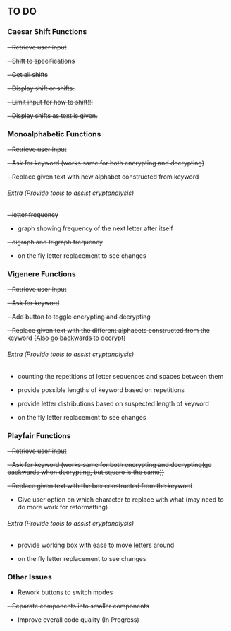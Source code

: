 ## TO DO

### Caesar Shift Functions
~~- Retrieve user input~~

~~- Shift to specifications~~

~~- Get all shifts~~

~~- Display shift or shifts.~~

~~- Limit input for how to shift!!!~~

~~- Display shifts as text is given.~~

### Monoalphabetic Functions
~~- Retrieve user input~~

~~- Ask for keyword (works same for both encrypting and decrypting)~~

~~- Replace given text with new alphabet constructed from keyword~~

###### Extra (Provide tools to assist cryptanalysis)
~~- letter frequency~~

- graph showing frequency of the next letter after itself

~~- digraph and trigraph frequency~~

- on the fly letter replacement to see changes


### Vigenere Functions
~~- Retrieve user input~~

~~- Ask for keyword~~

~~- Add button to toggle encrypting and decrypting~~

~~- Replace given text with the different alphabets constructed from  the keyword~~ ~~(Also go backwards to decrypt)~~


###### Extra (Provide tools to assist cryptanalysis)
- counting the repetitions of letter sequences and spaces between them

- provide possible lengths of keyword based on repetitions

- provide letter distributions based on suspected length of keyword

- on the fly letter replacement to see changes

### Playfair Functions
~~- Retrieve user input~~

~~- Ask for keyword (works same for both encrypting and decrypting(go backwards when decrypting, but square is the same))~~

~~- Replace given text with the box constructed from  the keyword~~

- Give user option on which character to replace with what (may need to do more work for reformatting)

###### Extra (Provide tools to assist cryptanalysis)
- provide working box with ease to move letters around

- on the fly letter replacement to see changes

### Other Issues
- Rework buttons to switch modes

~~- Separate components into smaller components~~

- Improve overall code quality (In Progress)
